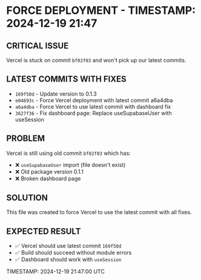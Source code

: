 # FORCE DEPLOYMENT - TIMESTAMP: 2024-12-19 21:47

## CRITICAL ISSUE
Vercel is stuck on commit `bf02f03` and won't pick up our latest commits.

## LATEST COMMITS WITH FIXES
- `169f50d` - Update version to 0.1.3
- `e04693c` - Force Vercel deployment with latest commit a6a4dba  
- `a6a4dba` - Force Vercel to use latest commit with dashboard fix
- `3627f36` - Fix dashboard page: Replace useSupabaseUser with useSession

## PROBLEM
Vercel is still using old commit `bf02f03` which has:
- ❌ `useSupabaseUser` import (file doesn't exist)
- ❌ Old package version 0.1.1
- ❌ Broken dashboard page

## SOLUTION
This file was created to force Vercel to use the latest commit with all fixes.

## EXPECTED RESULT
- ✅ Vercel should use latest commit `169f50d`
- ✅ Build should succeed without module errors
- ✅ Dashboard should work with `useSession`

TIMESTAMP: 2024-12-19 21:47:00 UTC 